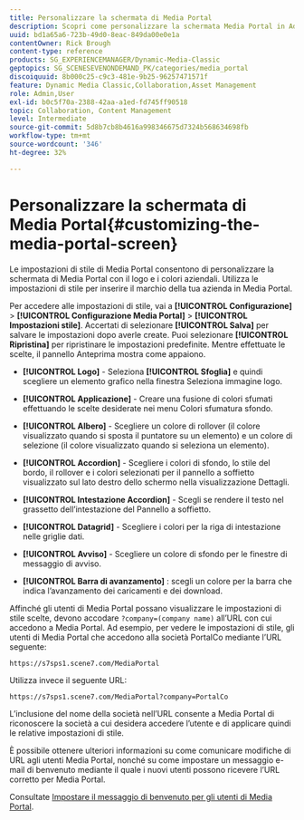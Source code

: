 ```yaml
---
title: Personalizzare la schermata di Media Portal
description: Scopri come personalizzare la schermata Media Portal in Adobe Dynamic Media Classic.
uuid: bd1a65a6-723b-49d0-8eac-849da00e0e1a
contentOwner: Rick Brough
content-type: reference
products: SG_EXPERIENCEMANAGER/Dynamic-Media-Classic
geptopics: SG_SCENESEVENONDEMAND_PK/categories/media_portal
discoiquuid: 8b000c25-c9c3-481e-9b25-96257471571f
feature: Dynamic Media Classic,Collaboration,Asset Management
role: Admin,User
exl-id: b0c5f70a-2388-42aa-a1ed-fd745ff90518
topic: Collaboration, Content Management
level: Intermediate
source-git-commit: 5d8b7cb8b4616a998346675d7324b568634698fb
workflow-type: tm+mt
source-wordcount: '346'
ht-degree: 32%

---
```


# Personalizzare la schermata di Media Portal{#customizing-the-media-portal-screen}

Le impostazioni di stile di Media Portal consentono di personalizzare la schermata di Media Portal con il logo e i colori aziendali. Utilizza le impostazioni di stile per inserire il marchio della tua azienda in Media Portal.

Per accedere alle impostazioni di stile, vai a **[!UICONTROL Configurazione]** > **[!UICONTROL Configurazione Media Portal]** > **[!UICONTROL Impostazioni stile]**. Accertati di selezionare **[!UICONTROL Salva]** per salvare le impostazioni dopo averle create. Puoi selezionare **[!UICONTROL Ripristina]** per ripristinare le impostazioni predefinite. Mentre effettuate le scelte, il pannello Anteprima mostra come appaiono.

* **[!UICONTROL Logo]** - Seleziona **[!UICONTROL Sfoglia]** e quindi scegliere un elemento grafico nella finestra Seleziona immagine logo.

* **[!UICONTROL Applicazione]** - Creare una fusione di colori sfumati effettuando le scelte desiderate nei menu Colori sfumatura sfondo.

* **[!UICONTROL Albero]** - Scegliere un colore di rollover (il colore visualizzato quando si sposta il puntatore su un elemento) e un colore di selezione (il colore visualizzato quando si seleziona un elemento).

* **[!UICONTROL Accordion]** - Scegliere i colori di sfondo, lo stile del bordo, il rollover e i colori selezionati per il pannello a soffietto visualizzato sul lato destro dello schermo nella visualizzazione Dettagli.

* **[!UICONTROL Intestazione Accordion]** - Scegli se rendere il testo nel grassetto dell’intestazione del Pannello a soffietto.

* **[!UICONTROL Datagrid]** - Scegliere i colori per la riga di intestazione nelle griglie dati.

* **[!UICONTROL Avviso]** - Scegliere un colore di sfondo per le finestre di messaggio di avviso.

* **[!UICONTROL Barra di avanzamento]** : scegli un colore per la barra che indica l’avanzamento dei caricamenti e dei download.

Affinché gli utenti di Media Portal possano visualizzare le impostazioni di stile scelte, devono accodare `?company=(company name)` all’URL con cui accedono a Media Portal. Ad esempio, per vedere le impostazioni di stile, gli utenti di Media Portal che accedono alla società PortalCo mediante l’URL seguente:

`https://s7sps1.scene7.com/MediaPortal`

Utilizza invece il seguente URL:

`https://s7sps1.scene7.com/MediaPortal?company=PortalCo`

L’inclusione del nome della società nell’URL consente a Media Portal di riconoscere la società a cui desidera accedere l’utente e di applicare quindi le relative impostazioni di stile.

È possibile ottenere ulteriori informazioni su come comunicare modifiche di URL agli utenti Media Portal, nonché su come impostare un messaggio e-mail di benvenuto mediante il quale i nuovi utenti possono ricevere l’URL corretto per Media Portal.

Consultate [Impostare il messaggio di benvenuto per gli utenti di Media Portal](adding-media-portal-users.md#setting_up_the_welcome_e_mail_message_for_media_portal_users).
